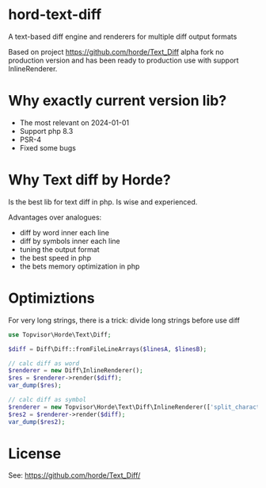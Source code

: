 # hord-text-diff

A text-based diff engine and renderers for multiple diff output formats

Based on project https://github.com/horde/Text_Diff alpha fork no production version and has been ready to production
use with support InlineRenderer.

# Why exactly current version lib?

- The most relevant on 2024-01-01
- Support php 8.3
- PSR-4
- Fixed some bugs

# Why Text diff by Horde?

Is the best lib for text diff in php. Is wise and experienced.

Advantages over analogues:

- diff by word inner each line
- diff by symbols inner each line
- tuning the output format
- the best speed in php
- the bets memory optimization in php

# Optimiztions

For very long strings, there is a trick: divide long strings before use diff

```php
use Topvisor\Horde\Text\Diff;

$diff = Diff\Diff::fromFileLineArrays($linesA, $linesB);

// calc diff as word
$renderer = new Diff\InlineRenderer();
$res = $renderer->render($diff);
var_dump($res);

// calc diff as symbol
$renderer = new Topvisor\Horde\Text\Diff\InlineRenderer(['split_characters' => true]);
$res2 = $renderer->render($diff);
var_dump($res2);
```

# License

See: https://github.com/horde/Text_Diff/